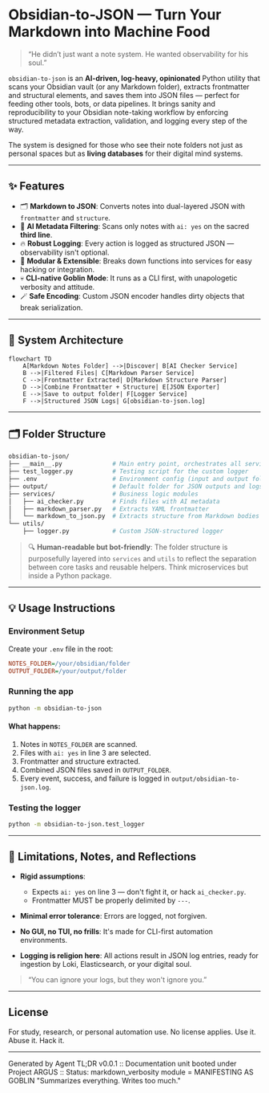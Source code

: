 # Obsidian-to-JSON — Turn Your Markdown into Machine Food

> “He didn’t just want a note system.
> He wanted observability for his soul.”

`obsidian-to-json` is an **AI-driven, log-heavy, opinionated** Python utility that scans your Obsidian vault (or any Markdown folder), extracts frontmatter and structural elements, and saves them into JSON files — perfect for feeding other tools, bots, or data pipelines.
It brings sanity and reproducibility to your Obsidian note-taking workflow by enforcing structured metadata extraction, validation, and logging every step of the way.

The system is designed for those who see their note folders not just as personal spaces but as **living databases** for their digital mind systems.

---

## ✨ Features

* 🗂 **Markdown to JSON**: Converts notes into dual-layered JSON with `frontmatter` and `structure`.
* 🤖 **AI Metadata Filtering**: Scans only notes with `ai: yes` on the sacred **third line**.
* 🔥 **Robust Logging**: Every action is logged as structured JSON — observability isn't optional.
* 🧪 **Modular & Extensible**: Breaks down functions into services for easy hacking or integration.
* 💀 **CLI-native Goblin Mode**: It runs as a CLI first, with unapologetic verbosity and attitude.
* 🪄 **Safe Encoding**: Custom JSON encoder handles dirty objects that break serialization.

---

## 🧠 System Architecture

```mermaid
flowchart TD
    A[Markdown Notes Folder] -->|Discover| B[AI Checker Service]
    B -->|Filtered Files| C[Markdown Parser Service]
    C -->|Frontmatter Extracted| D[Markdown Structure Parser]
    D -->|Combine Frontmatter + Structure| E[JSON Exporter]
    E -->|Save to output folder| F[Logger Service]
    F -->|Structured JSON Logs| G[obsidian-to-json.log]
```

---

## 🗂 Folder Structure

```bash
obsidian-to-json/
├── __main__.py              # Main entry point, orchestrates all services
├── test_logger.py           # Testing script for the custom logger
├── .env                     # Environment config (input and output folders)
├── output/                  # Default folder for JSON outputs and logs
├── services/                # Business logic modules
│   ├── ai_checker.py        # Finds files with AI metadata
│   ├── markdown_parser.py   # Extracts YAML frontmatter
│   └── markdown_to_json.py  # Extracts structure from Markdown bodies
└── utils/
    ├── logger.py            # Custom JSON-structured logger
```

> 🔍 **Human-readable but bot-friendly**: The folder structure is purposefully layered into `services` and `utils` to reflect the separation between core tasks and reusable helpers.
> Think microservices but inside a Python package.

---

## 💡 Usage Instructions

### Environment Setup

Create your `.env` file in the root:

```ini
NOTES_FOLDER=/your/obsidian/folder
OUTPUT_FOLDER=/your/output/folder
```

### Running the app

```bash
python -m obsidian-to-json
```

#### What happens:

1. Notes in `NOTES_FOLDER` are scanned.
2. Files with `ai: yes` in line 3 are selected.
3. Frontmatter and structure extracted.
4. Combined JSON files saved in `OUTPUT_FOLDER`.
5. Every event, success, and failure is logged in `output/obsidian-to-json.log`.

### Testing the logger

```bash
python -m obsidian-to-json.test_logger
```

---

## 🚧 Limitations, Notes, and Reflections

* **Rigid assumptions**:

  * Expects `ai: yes` on line 3 — don't fight it, or hack `ai_checker.py`.
  * Frontmatter MUST be properly delimited by `---`.
* **Minimal error tolerance**: Errors are logged, not forgiven.
* **No GUI, no TUI, no frills**: It's made for CLI-first automation environments.
* **Logging is religion here**: All actions result in JSON log entries, ready for ingestion by Loki, Elasticsearch, or your digital soul.

> “You can ignore your logs, but they won't ignore you.”

---

## License

For study, research, or personal automation use. No license applies.
Use it. Abuse it. Hack it.

---

Generated by Agent TL;DR v0.0.1
\:: Documentation unit booted under Project ARGUS
\:: Status: markdown\_verbosity module = MANIFESTING AS GOBLIN
"Summarizes everything. Writes too much."
